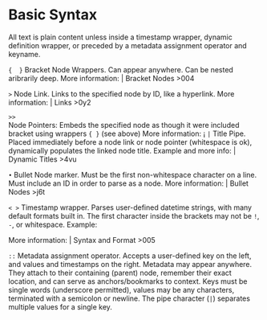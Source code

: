  

# Basic Syntax


All text is plain content unless inside a timestamp wrapper, dynamic definition wrapper, or preceded by a metadata assignment operator and keyname.

`{  }`
Bracket Node Wrappers. Can appear anywhere. Can be nested aribrarily deep.
More information: | Bracket Nodes >004

`>`
Node Link. Links to the specified node by ID, like a hyperlink. 
More information: | Links >0y2

`>>`		
Node Pointers: Embeds the specified node as though it were included bracket using wrappers `{ }` (see above)
More information: 
¡
`|`
Title Pipe. Placed immediately before a node link or node pointer (whitespace is ok), dynamically populates the linked node title.
Example and more info: | Dynamic Titles >4vu

`•`
Bullet Node marker. Must be the first non-whitespace character on a line. Must include an ID in order to parse as a node.
More information: | Bullet Nodes >j6t

`< >`
Timestamp wrapper. Parses user-defined datetime strings, with many default formats built in.
The first character inside the brackets may not be `!`, `-`, or whitespace.
Example: 

More information: | Syntax and Format >005

`::`
Metadata assignment operator. Accepts a user-defined key on the left, and values and timestamps on the right.
Metadata may appear anywhere. They attach to their containing (parent) node, remember their exact location, and can serve as anchors/bookmarks to context. Keys must be single words (underscore permitted), values may be any characters, terminated with a semicolon or newline. The pipe character (`|`) separates multiple values for a single key. 